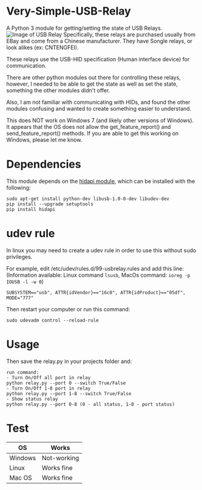# Very-Simple-USB-Relay
A Python 3 module for getting/setting the state of USB Relays. 
![Image of USB Relay](asset.jpg?raw=true)
Specifically, these relays are purchased usually from EBay and come from a Chinese manufacturer. They have Songle relays, or look alikes (ex: CNTENGFEI).

These relays use the USB-HID specification (Human interface device) for communication. 

There are other python modules out there for controlling these relays, however, I needed to be able to get the state as well as set the state, something the other modules didn't offer.

Also, I am not familiar with communicating with HIDs, and found the other modules confusing and wanted to create something easier to understand.

This does NOT work on Windows 7 (and likely other versions of Windows).  It appears that the OS does not allow the get_feature_report() and send_feature_report() methods.  If you are able to get this working on Windows, please let me know.

# Dependencies
This module depends on the [hidapi module](https://github.com/trezor/cython-hidapi), which can be installed with the following:

    sudo apt-get install python-dev libusb-1.0-0-dev libudev-dev
    pip install --upgrade setuptools
    pip install hidapi

# udev rule
In linux you may need to create a udev rule in order to use this without sudo privileges.

For example, edit /etc/udev/rules.d/99-usbrelay.rules and add this line: (Information available: Linux command `lsusb`, MacOs command: `ioreg -p IOUSB -l -w 0`)
	
	SUBSYSTEM=="usb", ATTR{idVendor}=="16c0", ATTR{idProduct}=="05df", MODE="777"

Then restart your computer or run this command:
	
	sudo udevadm control --reload-rule

# Usage
Then save the relay.py in your projects folder and:

    run command:
    - Turn On/Off all port in relay 
    python relay.py --port 0 --switch True/False
    - Turn On/Off 1-8 port in relay 
    python relay.py --port 1-8 --switch True/False
    - Show status relay
    python relay.py --port 0-8 (0 - all status, 1-8 - port status)

# Test
| OS | Works       |
|----|-------------|
| Windows | Not-working |
| Linux | Works fine  |
| Mac OS | Works fine  |